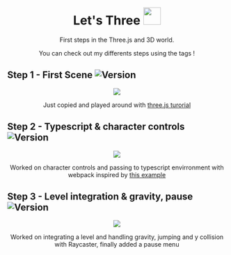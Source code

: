 <div align="center">

# Let's Three <img style="width: 40px; height 40px;" src="https://github.com/mrdoob/three.js/blob/38bf5f47a8c01a1d12d16a41b4097dc9ee31daad/files/icon.svg"/>
  
First steps in the Three.js and 3D world.

You can check out my differents steps using the tags !
</div>

## Step 1 - First Scene ![Version](https://img.shields.io/badge/version-0.0.1-yellow)

<div align="center">
  <img src="https://user-images.githubusercontent.com/57709433/156774369-8be454e2-d0ae-4836-9389-7627252c76ea.gif"/>
  <p>Just copied and played around with <a href="https://threejs.org/examples/#webgl_animation_skinning_morph">three.js turorial</a></p>
</div>


## Step 2 - Typescript & character controls ![Version](https://img.shields.io/badge/version-0.1.0-yellow)

<div align="center">
  <img src="https://user-images.githubusercontent.com/57709433/157453981-fdc2e4a7-614e-4fb8-92a0-a1de2c626177.gif"/>
  <p>Worked on character controls and passing to typescript envirronment with webpack inspired by <a href="https://github.com/tamani-coding/threejs-character-controls-example">this example</a></p>
</div>

## Step 3 - Level integration & gravity, pause ![Version](https://img.shields.io/badge/version-0.2.0-yellow)

<div align="center">
  <img src="https://user-images.githubusercontent.com/57709433/158251404-2cafc57d-0259-4f5a-ae90-5caea1b199e8.gif"/>
  <p>Worked on integrating a level and handling gravity, jumping and y collision with Raycaster, finally added a pause menu</p>
</div>
